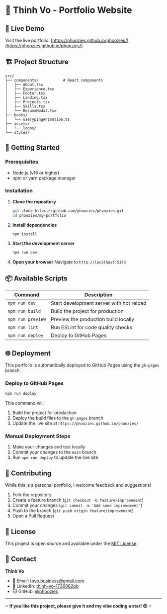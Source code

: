 # 🚀 Thinh Vo - Portfolio Website
## 🌟 Live Demo

Visit the live portfolio: [https://phoozies.github.io/phoozies/](https://phoozies.github.io/phoozies/)

## 🏗️ Project Structure

```
src/
├── components/           # React components
│   ├── About.tsx        
│   ├── Experience.tsx   
│   ├── Footer.tsx       
│   ├── Landing.tsx      
│   ├── Projects.tsx     
│   ├── Skills.tsx       
│   └── ResumeModal.tsx  
├── hooks/               
│   └── useTypingAnimation.ts  
├── assets/              
│   └── logos/          
└── styles/             
```

## 🚀 Getting Started

### Prerequisites
- Node.js (v16 or higher)
- npm or yarn package manager

### Installation

1. **Clone the repository**
   ```bash
   git clone https://github.com/phoozies/phoozies.git
   cd phoozies/my-portfolio
   ```

2. **Install dependencies**
   ```bash
   npm install
   ```

3. **Start the development server**
   ```bash
   npm run dev
   ```

4. **Open your browser**
   Navigate to `http://localhost:5173`

## 📦 Available Scripts

| Command | Description |
|---------|-------------|
| `npm run dev` | Start development server with hot reload |
| `npm run build` | Build the project for production |
| `npm run preview` | Preview the production build locally |
| `npm run lint` | Run ESLint for code quality checks |
| `npm run deploy` | Deploy to GitHub Pages |

## 🌐 Deployment

This portfolio is automatically deployed to GitHub Pages using the `gh-pages` branch.

### Deploy to GitHub Pages
```bash
npm run deploy
```

This command will:
1. Build the project for production
2. Deploy the build files to the `gh-pages` branch
3. Update the live site at `https://phoozies.github.io/phoozies/`

### Manual Deployment Steps
1. Make your changes and test locally
2. Commit your changes to the `main` branch
3. Run `npm run deploy` to update the live site

## 🤝 Contributing

While this is a personal portfolio, I welcome feedback and suggestions!

1. Fork the repository
2. Create a feature branch (`git checkout -b feature/improvement`)
3. Commit your changes (`git commit -m 'Add some improvement'`)
4. Push to the branch (`git push origin feature/improvement`)
5. Open a Pull Request

## 📄 License

This project is open source and available under the [MIT License](LICENSE).

## 📧 Contact

**Thinh Vo**
- 📧 Email: [tpvo.business@gmail.com](mailto:tpvo.business@gmail.com)
- 💼 LinkedIn: [thinh-vo-1736062bb](https://linkedin.com/in/thinh-vo-1736062bb)
- 🐱 GitHub: [@phoozies](https://github.com/phoozies)

---

⭐ **If you like this project, please give it and my vibe coding a star! 😊** ⭐
